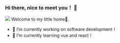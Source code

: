### Hi there, nice to meet you！ 👋
![](https://github-readme-stats.vercel.app/api?username=ShuaiQingHan)
Welcome to my little home🌱.
- 🔭 I’m currently working on software development！
- 🌱 I’m currently learning vue and react！        
